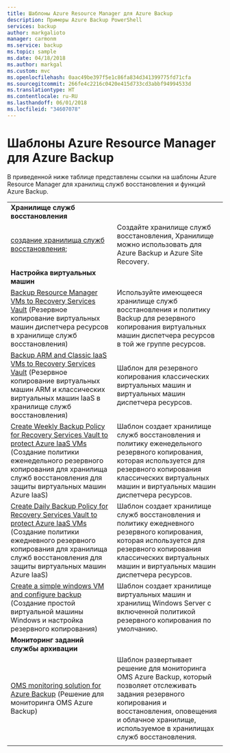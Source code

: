 ```yaml
---
title: Шаблоны Azure Resource Manager для Azure Backup
description: Примеры Azure Backup PowerShell
services: backup
author: markgalioto
manager: carmonm
ms.service: backup
ms.topic: sample
ms.date: 04/18/2018
ms.author: markgal
ms.custom: mvc
ms.openlocfilehash: 0aac49be397f5e1c86fa834d341399775fd71cfa
ms.sourcegitcommit: 266fe4c2216c0420e415d733cd3abbf94994533d
ms.translationtype: HT
ms.contentlocale: ru-RU
ms.lasthandoff: 06/01/2018
ms.locfileid: "34607078"
---
```

# <a name="azure-resource-manager-templates-for-azure-backup"></a>Шаблоны Azure Resource Manager для Azure Backup

В приведенной ниже таблице представлены ссылки на шаблоны Azure Resource Manager для хранилищ служб восстановления и функций Azure Backup.

|   |   |
|---|---|
|**Хранилище служб восстановления** | |
| [создание хранилища служб восстановления](https://github.com/Azure/azure-quickstart-templates/tree/master/101-recovery-services-vault-create);| Создайте хранилище служб восстановления, Хранилище можно использовать для Azure Backup и Azure Site Recovery. |
|**Настройка виртуальных машин**| |
| [Backup Resource Manager VMs to Recovery Services Vault](https://github.com/Azure/azure-quickstart-templates/tree/master/101-recovery-services-backup-vms) (Резервное копирование виртуальных машин диспетчера ресурсов в хранилище служб восстановления) | Используйте имеющееся хранилище служб восстановления и политику Backup для резервного копирования виртуальных машин диспетчера ресурсов в той же группе ресурсов.|
| [Backup ARM and Classic IaaS VMs to Recovery Services Vault](https://github.com/Azure/azure-quickstart-templates/tree/master/201-recovery-services-backup-classic-resource-manager-vms) (Резервное копирование виртуальных машин ARM и классических виртуальных машин IaaS в хранилище служб восстановления) | Шаблон для резервного копирования классических виртуальных машин и виртуальных машин диспетчера ресурсов. |
| [Create Weekly Backup Policy for Recovery Services Vault to protect Azure IaaS VMs](https://github.com/Azure/azure-quickstart-templates/tree/master/101-recovery-services-weekly-backup-policy-create) (Создание политики еженедельного резервного копирования для хранилища служб восстановления для защиты виртуальных машин Azure IaaS) | Шаблон создает хранилище служб восстановления и политику еженедельного резервного копирования, которая используется для резервного копирования классических виртуальных машин и виртуальных машин диспетчера ресурсов.|
| [Create Daily Backup Policy for Recovery Services Vault to protect Azure IaaS VMs](https://github.com/Azure/azure-quickstart-templates/tree/master/101-recovery-services-daily-backup-policy-create) (Создание политики ежедневного резервного копирования для хранилища служб восстановления для защиты виртуальных машин Azure IaaS) | Шаблон создает хранилище служб восстановления и политику ежедневного резервного копирования, которая используется для резервного копирования классических виртуальных машин и виртуальных машин диспетчера ресурсов.|
| [Create a simple windows VM and configure backup](https://github.com/Azure/azure-quickstart-templates/tree/master/101-recovery-services-create-vm-and-configure-backup) (Создание простой виртуальной машины Windows и настройка резервного копирования) | Шаблон создает хранилище виртуальных машин и хранилищ Windows Server с включенной политикой резервного копирования по умолчанию.|
|**Мониторинг заданий службы архивации** |  |
| [OMS monitoring solution for Azure Backup](https://github.com/Azure/azure-quickstart-templates/tree/master/101-backup-oms-monitoring) (Решение для мониторинга OMS Azure Backup) | Шаблон развертывает решение для мониторинга OMS Azure Backup, который позволяет отслеживать задания резервного копирования и восстановления, оповещения и облачное хранилище, используемое в хранилищах служб восстановления.|  
|   |   |

